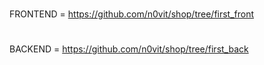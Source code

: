 #
FRONTEND =  https://github.com/n0vit/shop/tree/first_front
#
BACKEND =  https://github.com/n0vit/shop/tree/first_back
